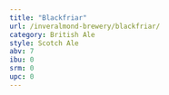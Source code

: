 ```yaml
---
title: "Blackfriar"
url: /inveralmond-brewery/blackfriar/
category: British Ale
style: Scotch Ale
abv: 7
ibu: 0
srm: 0
upc: 0
---
```


